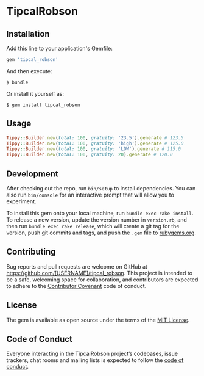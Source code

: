 # TipcalRobson

## Installation

Add this line to your application's Gemfile:

```ruby
gem 'tipcal_robson'
```

And then execute:

    $ bundle

Or install it yourself as:

    $ gem install tipcal_robson

## Usage

```ruby
Tippy::Builder.new(total: 100, gratuity: '23.5').generate # 123.5
Tippy::Builder.new(total: 100, gratuity: 'high').generate # 125.0
Tippy::Builder.new(total: 100, gratuity: 'LOW').generate # 115.0
Tippy::Builder.new(total: 100, gratuity: 20).generate # 120.0
```

## Development

After checking out the repo, run `bin/setup` to install dependencies. You can also run `bin/console` for an interactive prompt that will allow you to experiment.

To install this gem onto your local machine, run `bundle exec rake install`. To release a new version, update the version number in `version.rb`, and then run `bundle exec rake release`, which will create a git tag for the version, push git commits and tags, and push the `.gem` file to [rubygems.org](https://rubygems.org).

## Contributing

Bug reports and pull requests are welcome on GitHub at https://github.com/[USERNAME]/tipcal_robson. This project is intended to be a safe, welcoming space for collaboration, and contributors are expected to adhere to the [Contributor Covenant](http://contributor-covenant.org) code of conduct.

## License

The gem is available as open source under the terms of the [MIT License](https://opensource.org/licenses/MIT).

## Code of Conduct

Everyone interacting in the TipcalRobson project’s codebases, issue trackers, chat rooms and mailing lists is expected to follow the [code of conduct](https://github.com/[USERNAME]/tipcal_robson/blob/master/CODE_OF_CONDUCT.md).
